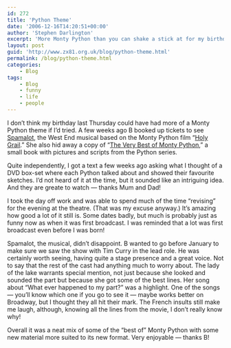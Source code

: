 ```yaml
---
id: 272
title: 'Python Theme'
date: '2006-12-16T14:20:51+00:00'
author: 'Stephen Darlington'
excerpt: 'More Monty Python than you can shake a stick at for my birthday.'
layout: post
guid: 'http://www.zx81.org.uk/blog/python-theme.html'
permalink: /blog/python-theme.html
categories:
    - Blog
tags:
    - Blog
    - funny
    - life
    - people
---
```


I don’t think my birthday last Thursday could have had more of a Monty Python theme if I’d tried. A few weeks ago B booked up tickets to see [Spamalot](http://spamalotlondon.com/ "Spamalot in London's West End"), the West End musical based on the Monty Python film “[Holy Grail](http://www.amazon.co.uk/gp/redirect.html%3FASIN=B0001V01BQ%26tag=zx81orguk%26lcode=xm2%26cID=2025%26ccmID=165953%26location=/o/ASIN/B0001V01BQ%253FSubscriptionId=0EMV44A9A5YT1RVDGZ82 "View product details at Amazon").” She also hid away a copy of “[The Very Best of Monty Python](http://www.amazon.co.uk/gp/redirect.html%3FASIN=0413776158%26tag=zx81orguk%26lcode=xm2%26cID=2025%26ccmID=165953%26location=/o/ASIN/0413776158%253FSubscriptionId=0EMV44A9A5YT1RVDGZ82 "View product details at Amazon"),” a small book with pictures and scripts from the Python series.

Quite independently, I got a text a few weeks ago asking what I thought of a DVD box-set where each Python talked about and showed their favourite sketches. I’d not heard of it at the time, but it sounded like an intriguing idea. And they are greate to watch — thanks Mum and Dad!

I took the day off work and was able to spend much of the time “revising” for the evening at the theatre. (That was my excuse anyway.) It’s amazing how good a lot of it still is. Some dates badly, but much is probably just as funny now as when it was first broadcast. I was reminded that a lot was first broadcast even before I was born!

Spamalot, the musical, didn’t disappoint. B wanted to go before January to make sure we saw the show with Tim Curry in the lead role. He was certainly worth seeing, having quite a stage presence and a great voice. Not to say that the rest of the cast had anything much to worry about. The lady of the lake warrants special mention, not just because she looked and sounded the part but because she got some of the best lines. Her song about “What ever happened to my part?” was a highlight. One of the songs — you’ll know which one if you go to see it — maybe works better on Broadway, but I thought they all hit their mark. The French insults still make me laugh, although, knowing all the lines from the movie, I don’t really know why!

Overall it was a neat mix of some of the “best of” Monty Python with some new material more suited to its new format. Very enjoyable — thanks B!